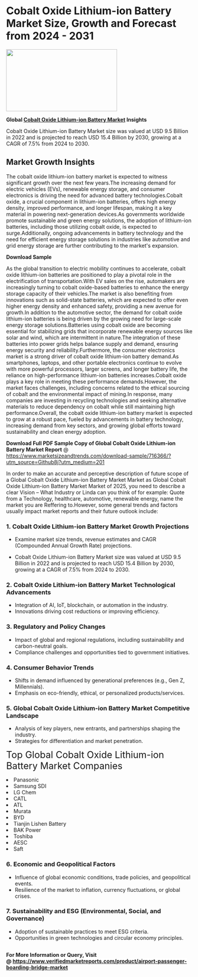 <H1>Cobalt Oxide Lithium-ion Battery Market Size, Growth and Forecast from 2024 - 2031</H1><img class="aligncenter size-medium wp-image-584254" src="https://thirdeyenews.in/wp-content/uploads/2024/09/Global-Market-Research-300x168.jpeg" alt="" width="300" height="168" /><p><strong>Global&nbsp;<a href="https://www.marketsizeandtrends.com/download-sample/716366/?utm_source=Github8j?utm_medium=201">Cobalt Oxide Lithium-ion Battery Market</a> Insights</strong></p><p>Cobalt Oxide Lithium-ion Battery Market size was valued at USD 9.5 Billion in 2022 and is projected to reach USD 15.4 Billion by 2030, growing at a CAGR of 7.5% from 2024 to 2030.</p><p><h2>Market Growth Insights</h2> <p>The cobalt oxide lithium-ion battery market is expected to witness significant growth over the next few years.The increasing demand for electric vehicles (EVs), renewable energy storage, and consumer electronics is driving the need for advanced battery technologies.Cobalt oxide, a crucial component in lithium-ion batteries, offers high energy density, improved performance, and longer lifespan, making it a key material in powering next-generation devices.As governments worldwide promote sustainable and green energy solutions, the adoption of lithium-ion batteries, including those utilizing cobalt oxide, is expected to surge.Additionally, ongoing advancements in battery technology and the need for efficient energy storage solutions in industries like automotive and grid energy storage are further contributing to the market's expansion.</p> <p><strong>Download Sample</strong></p> <p>As the global transition to electric mobility continues to accelerate, cobalt oxide lithium-ion batteries are positioned to play a pivotal role in the electrification of transportation.With EV sales on the rise, automakers are increasingly turning to cobalt oxide-based batteries to enhance the energy storage capacity of their vehicles.The market is also benefiting from innovations such as solid-state batteries, which are expected to offer even higher energy density and enhanced safety, providing a new avenue for growth.In addition to the automotive sector, the demand for cobalt oxide lithium-ion batteries is being driven by the growing need for large-scale energy storage solutions.Batteries using cobalt oxide are becoming essential for stabilizing grids that incorporate renewable energy sources like solar and wind, which are intermittent in nature.The integration of these batteries into power grids helps balance supply and demand, ensuring energy security and reliability.Furthermore, the consumer electronics market is a strong driver of cobalt oxide lithium-ion battery demand.As smartphones, laptops, and other portable electronics continue to evolve with more powerful processors, larger screens, and longer battery life, the reliance on high-performance lithium-ion batteries increases.Cobalt oxide plays a key role in meeting these performance demands.However, the market faces challenges, including concerns related to the ethical sourcing of cobalt and the environmental impact of mining.In response, many companies are investing in recycling technologies and seeking alternative materials to reduce dependency on cobalt while still maintaining high performance.Overall, the cobalt oxide lithium-ion battery market is expected to grow at a robust pace, fueled by advancements in battery technology, increasing demand from key sectors, and growing global efforts toward sustainability and clean energy adoption.</p> <p><span class=""><strong>Download Full PDF Sample Copy of Global Cobalt Oxide Lithium-ion Battery Market Report</strong> @ <a href="https://www.marketsizeandtrends.com/download-sample/716366/?utm_source=Github8j?utm_medium=201" target="_blank">https://www.marketsizeandtrends.com/download-sample/716366/?utm_source=Github8j?utm_medium=201</a></span></p><p>In order to make an accurate and perceptive description of future scope of a Global&nbsp;Cobalt Oxide Lithium-ion Battery Market Market as Global&nbsp;Cobalt Oxide Lithium-ion Battery Market Market of 2025, you need to describe a clear Vision &ndash; What Industry or Linda can you think of for example: Quote from a Technology, healthcare, automotive, renewable energy, name the market you are Reffering to.However, some general trends and factors usually impact market reports and their future outlook include:</p><h3>1.&nbsp;<strong>Cobalt Oxide Lithium-ion Battery Market Growth Projections</strong></h3><ul><li>Examine market size trends, revenue estimates and CAGR (Compounded Annual Growth Rate) projections.</li><li><p>Cobalt Oxide Lithium-ion Battery Market size was valued at USD 9.5 Billion in 2022 and is projected to reach USD 15.4 Billion by 2030, growing at a CAGR of 7.5% from 2024 to 2030.</p></li></ul><h3>2.&nbsp;<strong>Cobalt Oxide Lithium-ion Battery Market Technological Advancements</strong></h3><ul><li>Integration of AI, IoT, blockchain, or automation in the industry.</li><li>Innovations driving cost reductions or improving efficiency.</li></ul><h3>3.&nbsp;<strong>Regulatory and Policy Changes</strong></h3><ul><li>Impact of global and regional regulations, including sustainability and carbon-neutral goals.</li><li>Compliance challenges and opportunities tied to government initiatives.</li></ul><h3>4.&nbsp;<strong>Consumer Behavior Trends</strong></h3><ul><li>Shifts in demand influenced by generational preferences (e.g., Gen Z, Millennials).</li><li>Emphasis on eco-friendly, ethical, or personalized products/services.</li></ul><h3>5.&nbsp;<strong>Global Cobalt Oxide Lithium-ion Battery Market Competitive Landscape</strong></h3><ul><li>Analysis of key players, new entrants, and partnerships shaping the industry.</li><li>Strategies for differentiation and market penetration.</li></ul><p data-pm-slice="1 1 []"><span style="color: inherit; font-family: inherit; font-size: 25px;">Top Global Cobalt Oxide Lithium-ion Battery Market Companies</span></p><div class="" data-test-id=""><p><li>Panasonic</li><li> Samsung SDI</li><li> LG Chem</li><li> CATL</li><li> ATL</li><li> Murata</li><li> BYD</li><li> Tianjin Lishen Battery</li><li> BAK Power</li><li> Toshiba</li><li> AESC</li><li> Saft</li></p></div><h3>6.&nbsp;<strong>Economic and Geopolitical Factors</strong></h3><ul><li>Influence of global economic conditions, trade policies, and geopolitical events.</li><li>Resilience of the market to inflation, currency fluctuations, or global crises.</li></ul><h3>7.&nbsp;<strong>Sustainability and ESG (Environmental, Social, and Governance)</strong></h3><ul><li>Adoption of sustainable practices to meet ESG criteria.</li><li>Opportunities in green technologies and circular economy principles.</li></ul><h2><strong style="font-size: 14px;">For More Information or Query, Visit @&nbsp;</strong><a style="background-color: #ffffff; font-size: 14px;" href="https://www.marketsizeandtrends.com/report/cobalt-oxide-lithium-ion-battery-market/" target="_blank">https://www.verifiedmarketreports.com/product/airport-passenger-boarding-bridge-market</a></h2>